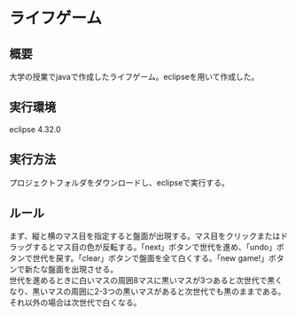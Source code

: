 
# ライフゲーム
## 概要
大学の授業でjavaで作成したライフゲーム。eclipseを用いて作成した。
## 実行環境
eclipse 4.32.0
## 実行方法
プロジェクトフォルダをダウンロードし、eclipseで実行する。
## ルール
まず、縦と横のマス目を指定すると盤面が出現する。マス目をクリックまたはドラッグするとマス目の色が反転する。「next」ボタンで世代を進め、「undo」ボタンで世代を戻す。「clear」ボタンで盤面を全て白くする。「new game!」ボタンで新たな盤面を出現させる。  
世代を進めるときに白いマスの周囲8マスに黒いマスが3つあると次世代で黒くなり、黒いマスの周囲に2-3つの黒いマスがあると次世代でも黒のままである。それ以外の場合は次世代で白くなる。

